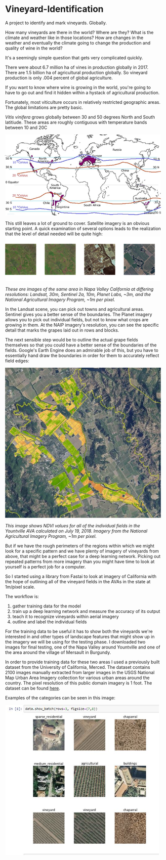 # Vineyard-Identification
A project to identify and mark vineyards. Globally.

How many vineyards are there in the world? Where are they? What is the climate 
and weather like in those locations? How are changes in the weather and eventually 
the climate going to change the production and quality of wine in the world?

It's a seemingly simple question that gets very complicated quickly.

There were about 6.7 million ha of vines in production globally in 2017. There are 
1.5 billion ha of agricultural production globally. So vineyard production is only 
.004 percent of global agriculture.

If you want to know where wine is growing in the world, you're going to have to go 
out and find it hidden within a hystack of agricultural production.

Fortunately, most viticulture occurs in relatively restricted geographic areas. 
The global limitations are pretty basic.

<i>Vitis vinifera</i> grows globally between 30 and 50 degrees North and South 
latitiude. These areas are roughly contiguous with temperature bands between 
10 and 20C

<img src= ./images/30-50.jpg>

This still leaves a lot of ground to cover. Satellite imagery is an obvious starting 
point. A quick examination of several options leads to the realization that the level
of detail needed will be quite high:
<img src=./images/scales.png>

<i>These are images of the same area in Napa Valley California at differing 
resolutions: Landsat, 30m, Sentinel 2a, 10m, Planet Labs, ~3m, and the National 
Agricultural Imagery Program, ~1m per pixel.</i>

In the Landsat scene, you can pick out towns and agricultural areas. Sentinel gives 
you a better sense of the boundaries. The Planet imagery allows you to pick out individual 
fields, but not to know what crops are growing in them. At the NAIP imagery's resolution, 
you can see the specific detail that marks the grapes laid out in rows and blocks.

The next sensible step would be to outline the actual grape fields themselves so that you 
could have a better sense of the boundaries of the fields. Google's Earth Engine does an
admirable job of this, but you have to essentially hand draw the boundaries in order for 
them to accurately reflect field edges:

<img src=./images/yountville_ndvi_2018.jpg>

<i>This image shows NDVI values for all of the individual fields in the Yountville AVA 
calculated on July 19, 2018. Imagery from the National Agricultural Imagery Program, 
~1m per pixel.</i>

But if we have the rough perimeters of the regions within which we might look for a
specific pattern and we have plenty of imagery of vineyards from above, that might be 
a perfect case for a deep learning network. Picking out repeated patterns from more 
imagery than you might have time to look at yourself is a perfect job for a computer.

So I started using a library from Fastai to look at imagery of California with the hope 
of outlining all of the vineyard fields in the AVAs in the state at 1m/pixel scale.

The workflow is:
1. gather training data for the model
2. train up a deep learning network and measure the accuracy of its output
3. teach it to recognize vineyards within aerial imagery
4. outline and label the individual fields

For the training data to be useful it has to show both the vineyards we're interested
in and other types of landscape features that might show up in the imagery we will be 
using for the testing phase. I downloaded two images for final testing, one of the 
Napa Valley around Yountville and one of the area around the village of Mersault in 
Burgundy.

In order to provide training data for these two areas I used a previously built dataset
from the University of California, Merced. The dataset contains 2100 images manually 
extracted from larger images in the USGS National Map Urban Area Imagery collection 
for various urban areas around the country. The pixel resolution of this public domain 
imagery is 1 foot. The dataset can be found <a href="http://weegee.vision.ucmerced.edu/datasets/landuse.html">here</a>.

Examples of the categories can be seen in this image:

<img src= ./images/inputs.JPG>



